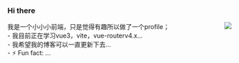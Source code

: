 ### Hi there  
<img align="right" src="https://github-readme-stats.vercel.app/api?username=gxhpersonal&show_icons=true&icon_color=0366d6&text_color=24292e&bg_color=ffffff&hide_title=true" />
我是一个小小小前端，只是觉得有趣所以做了一个profile；     
<br/>-   我目前正在学习vue3，vite，vue-routerv4.x...
<br/>-   我希望我的博客可以一直更新下去...
<br/>- ⚡ Fun fact: ...
<br/>

